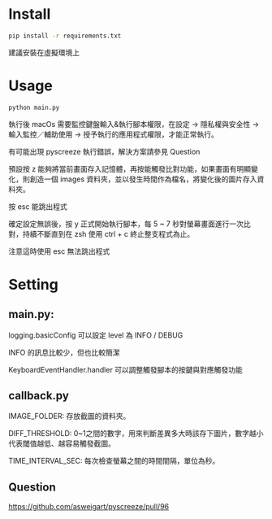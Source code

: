 # Install
```zsh
pip install -r requirements.txt
```
建議安裝在虛擬環境上

# Usage
```zsh
python main.py
```
執行後 macOs 需要監控鍵盤輸入&執行腳本權限，在設定 &rarr; 隱私權與安全性 &rarr; 輸入監控／輔助使用 &rarr; 授予執行的應用程式權限，才能正常執行。

有可能出現 pyscreeze 執行錯誤，解決方案請參見 Question

預設按 z 能夠將當前畫面存入記憶體，再按能觸發比對功能，如果畫面有明顯變化，則創造一個 images 資料夾，並以發生時間作為檔名，將變化後的圖片存入資料夾。

按 esc 能跳出程式

確定設定無誤後，按 y 正式開始執行腳本，每 5 ~ 7 秒對螢幕畫面進行一次比對，持續不斷直到在 zsh 使用 ctrl + c 終止整支程式為止。

注意這時使用 esc 無法跳出程式

# Setting

## main.py:

logging.basicConfig 可以設定 level 為 INFO / DEBUG

INFO 的訊息比較少，但也比較簡潔

KeyboardEventHandler.handler 可以調整觸發腳本的按鍵與對應觸發功能

## callback.py

IMAGE_FOLDER: 存放截圖的資料夾。

DIFF_THRESHOLD: 0~1之間的數字，用來判斷差異多大時該存下圖片，數字越小代表閾值越低、越容易觸發截圖。

TIME_INTERVAL_SEC: 每次檢查螢幕之間的時間間隔，單位為秒。

## Question
https://github.com/asweigart/pyscreeze/pull/96
